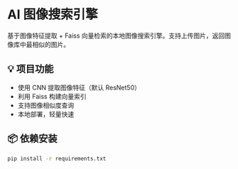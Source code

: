 # AI 图像搜索引擎

基于图像特征提取 + Faiss 向量检索的本地图像搜索引擎。支持上传图片，返回图像库中最相似的图片。

## 💡 项目功能

- 使用 CNN 提取图像特征（默认 ResNet50）
- 利用 Faiss 构建向量索引
- 支持图像相似度查询
- 本地部署，轻量快速

## 📦 依赖安装

```bash
pip install -r requirements.txt
